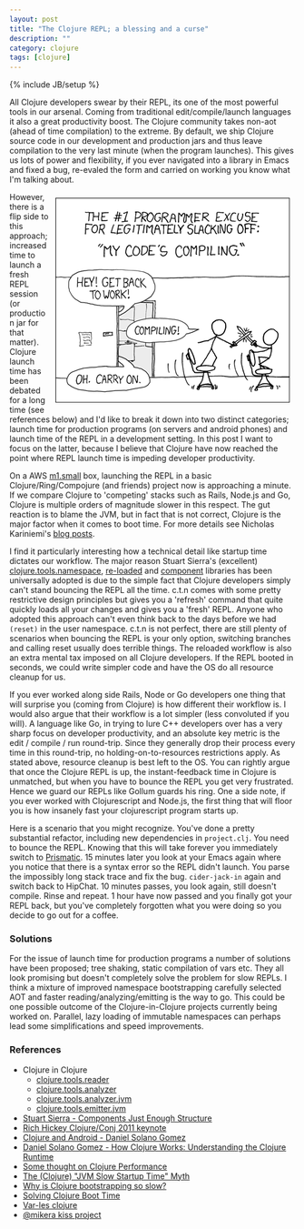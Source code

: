 ```yaml
---
layout: post
title: "The Clojure REPL; a blessing and a curse"
description: ""
category: clojure
tags: [clojure]
---
```

{% include JB/setup %}

All Clojure developers swear by their REPL, its one of the most powerful tools in our arsenal. Coming from traditional edit/compile/launch languages it also a great productivity boost. The Clojure community takes non-aot (ahead of time compilation) to the extreme. By default, we ship Clojure source code in our development and production jars and thus leave compilation to the very last minute (when the program launches). This gives us lots of power and flexibility, if you ever navigated into a library in Emacs and fixed a bug, re-evaled the form and carried on working you know what I'm talking about.

<div style="float:right"><img style="padding: 10px" src="/assets/images/repl/compiling.png"/></div>

However, there is a flip side to this approach; increased time to launch a fresh REPL session (or production jar for that matter). Clojure launch time has been debated for a long time (see references below) and I'd like to break it down into two distinct categories; launch time for production programs (on servers and android phones) and launch time of the REPL in a development setting. In this post I want to focus on the latter, because I believe that Clojure have now reached the point where REPL launch time is impeding developer productivity.

On a AWS [m1.small](http://aws.amazon.com/ec2/instance-types/) box, launching the REPL in a basic Clojure/Ring/Compojure (and friends) project now is approaching a minute. If we compare Clojure to 'competing' stacks such as Rails, Node.js and Go, Clojure is multiple orders of magnitude slower in this respect. The gut reaction is to blame the JVM, but in fact that is not correct, Clojure is the major factor when it comes to boot time. For more details see Nicholas Kariniemi's [blog posts](http://nicholaskariniemi.github.io).

I find it particularly interesting how a technical detail like startup time dictates our workflow. The major reason Stuart Sierra's (excellent) [clojure.tools.namespace](https://github.com/clojure/tools.namespace), [re-loaded](https://github.com/stuartsierra/reloaded) and [component](https://github.com/stuartsierra/reloaded) libraries has been universally adopted is due to the simple fact that Clojure developers simply can't stand bouncing the REPL all the time. c.t.n comes with some pretty restrictive design principles but gives you a 'refresh' command that quite quickly loads all your changes and gives you a 'fresh' REPL. Anyone who adopted this approach can't even think back to the days before we had `(reset)` in the user namespace. c.t.n is not perfect, there are still plenty of scenarios when bouncing the REPL is your only option, switching branches and calling reset usually does terrible things. The reloaded workflow is also an extra mental tax imposed on all Clojure developers. If the REPL booted in seconds, we could write simpler code and have the OS do all resource cleanup for us.

If you ever worked along side Rails, Node or Go developers one thing that will surprise you (coming from Clojure) is how different their workflow is. I would also argue that their workflow is a lot simpler (less convoluted if you will). A language like Go, in trying to lure C++ developers over has a very sharp focus on developer productivity, and an absolute key metric is the edit / compile / run round-trip. Since they generally drop their process every time in this round-trip, no holding-on-to-resources restrictions apply. As stated above, resource cleanup is best left to the OS. You can rightly argue that once the Clojure REPL is up, the instant-feedback time in Clojure is unmatched, but when you have to bounce the REPL you get very frustrated. Hence we guard our REPLs like Gollum guards his ring. One a side note, if you ever worked with Clojurescript and Node.js, the first thing that will floor you is how insanely fast your clojurescript program starts up.

Here is a scenario that you might recognize. You've done a pretty substantial refactor, including new dependencies in `project.clj`. You need to bounce the REPL. Knowing that this will take forever you immediately switch to [Prismatic](http://getprismatic.com). 15 minutes later you look at your Emacs again where you notice that there is a syntax error so the REPL didn't launch. You parse the impossibly long stack trace and fix the bug. `cider-jack-in` again and switch back to HipChat. 10 minutes passes, you look again, still doesn't compile. Rinse and repeat. 1 hour have now passed and you finally got your REPL back, but you've completely forgotten what you were doing so you decide to go out for a coffee.

### Solutions

For the issue of launch time for production programs a number of solutions have been proposed; tree shaking, static compilation of vars etc. They all look promising but doesn't completely solve the problem for slow REPLs. I think a mixture of improved namespace bootstrapping carefully selected AOT and faster reading/analyzing/emitting is the way to go. This could be one possible outcome of the Clojure-in-Clojure projects currently being worked on. Parallel, lazy loading of immutable namespaces can perhaps lead some simplifications and speed improvements.

### References

* Clojure in Clojure
     - [clojure.tools.reader](https://github.com/clojure/tools.reader)
     - [clojure.tools.analyzer](https://github.com/clojure/tools.analyzer)
     - [clojure.tools.analyzer.jvm](https://github.com/clojure/tools.analyzer.jvm)
     - [clojure.tools.emitter.jvm](https://github.com/clojure/tools.emitter.jvm)
* [Stuart Sierra - Components Just Enough Structure](https://www.youtube.com/watch?v=13cmHf_kt-Q)
* [Rich Hickey Clojure/Conj 2011 keynote](https://www.youtube.com/watch?v=I5iNUtrYQSM)
* [Clojure and Android - Daniel Solano Gomez](https://www.youtube.com/watch?v=1NptqU3bqZE)
* [Daniel Solano Gomez - How Clojure Works: Understanding the Clojure Runtime](https://www.youtube.com/watch?v=8NUI07y1SlQ)
* [Some thought on Clojure Performance](http://martintrojer.github.io/clojure/2012/02/18/some-thoughts-on-clojure-performance/)
* [The (Clojure) "JVM Slow Startup Time" Myth](http://nicholaskariniemi.github.io/2014/02/11/jvm-slow-startup.html)
* [Why is Clojure bootstrapping so slow?](http://nicholaskariniemi.github.io/2014/02/25/clojure-bootstrapping.html)
* [Solving Clojure Boot Time](http://nicholaskariniemi.github.io/2014/03/19/solving-clojure-boot-time.html)
* [Var-les clojure](https://twitter.com/cgrand/status/441915165718900737)
* [@mikera kiss project](https://github.com/mikera/kiss)
